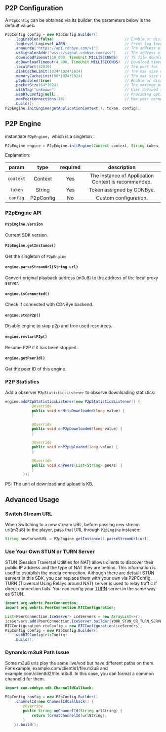 
## P2P Configuration
A `P2pConfig` can be obtained via its builder, the parameters below is the default values:
```java
P2pConfig config = new P2pConfig.Builder()
    .logEnabled(false)                                // Enable or disable log
    .logLevel(LogLevel.WARN)                          // Print log level
    .announce("https://api.cdnbye.com/v1")            // The address of tracker server
    .wsSignalerAddr("wss://signal.cdnbye.com/wss")    // The address of signal server
    .downloadTimeout(10_000, TimeUnit.MILLISECONDS)   // TS file download timeout by HTTP
    .dcDownloadTimeout(4_000, TimeUnit.MILLISECONDS)  // Download timeout for WebRTC datachannel
    .localPort(52019)                                 // The port for local http server
    .diskCacheLimit(1024*1024*1024)                   // The max size of binary data that can be stored in the disk cache for VOD(Set to 0 will disable disk cache)
    .memoryCacheLimit(60*1024*1024)                   // The max size of binary data that can be stored in the memory cache
    .p2pEnabled(true)                                 // Enable or disable p2p engine
    .packetSize(64*1024)                              // The maximum package size sent by datachannel, 64KB should work with most of recent browsers
    .withTag("unknown")                               // User defined tag which is presented in console
    .webRTCConfig(null)                               // Providing options to configure WebRTC connections
    .maxPeerConnections(10)                           // Max peer connections at the same time
    .build();  
P2pEngine.initEngine(getApplicationContext(), token, config);
```

## P2P Engine
instantiate `P2pEngine`，which is a singleton：
```java
P2pEngine engine = P2pEngine.initEngine(Context context, String token, P2pConfig config);
```
Explanation:
<br>

| param | type | required | description |
| :-: | :-: | :-: | :-: |
| `context` | Context | Yes | The instance of Application Context is recommended.                                                                                
| `token` | String | Yes | Token assigned by CDNBye.
| `config` | P2pConfig | No | Custom configuration.

### P2pEngine API
#### `P2pEngine.Version`
Current SDK version.

#### `P2pEngine.getInstance()`
Get the singleton of `P2pEngine`.

#### `engine.parseStreamUrl(String url)`
Convert original playback address (m3u8) to the address of the local proxy server.

#### `engine.isConnected()`
Check if connected with CDNBye backend.

#### `engine.stopP2p()`
Disable engine to stop p2p and free used resources.

#### `engine.restartP2p()`
Resume P2P if it has been stopped.

#### `engine.getPeerId()`
Get the peer ID of this engine.

### P2P Statistics
Add a observer `P2pStatisticsListener` to observe downloading statistics:
```java
engine.addP2pStatisticsListener(new P2pStatisticsListener() {
            @Override
            public void onHttpDownloaded(long value) {
            }

            @Override
            public void onP2pDownloaded(long value) {
            }

            @Override
            public void onP2pUploaded(long value) {
            }

            @Override
            public void onPeers(List<String> peers) {
            }
        });
```
PS: The unit of download and upload is KB.

## Advanced Usage
### Switch Stream URL
When Switching to a new stream URL, before passing new stream url(m3u8) to the player, pass that URL through `P2pEngine` instance:
```java
String newParsedURL = P2pEngine.getInstance().parseStreamUrl(url);
```
### Use Your Own STUN or TURN Server
STUN (Session Traversal Utilities for NAT) allows clients to discover their public IP address and the type of NAT they are behind. This information is used to establish the media connection. Although there are default STUN servers in this SDK, you can replace them with your own via P2PConfig. TURN (Traversal Using Relays around NAT) server is used to relay traffic if direct connection fails. You can config your [TURN](https://github.com/coturn/coturn) server in the same way as STUN.
```java
import org.webrtc.PeerConnection;
import org.webrtc.PeerConnection.RTCConfiguration;

List<PeerConnection.IceServer> iceServers = new ArrayList<>();
iceServers.add(PeerConnection.IceServer.builder(YOUR_STUN_OR_TURN_SERVER).createIceServer());
RTCConfiguration rtcConfig = new RTCConfiguration(iceServers);
P2pConfig config = new P2pConfig.Builder()
    .webRTCConfig(rtcConfig)
    .build();
```
### Dynamic m3u8 Path Issue
Some m3u8 urls play the same live/vod but have different paths on them. For example, example.com/clientId1/file.m3u8 and example.com/clientId2/file.m3u8. In this case, you can format a common channelId for them.
```java
import com.cdnbye.sdk.ChannelIdCallback;

P2pConfig config = new P2pConfig.Builder()
    .channelId(new ChannelIdCallback() {
        @Override
        public String onChannelId(String urlString) {
            return formatChannelId(urlString);
        }
    }).build();
```
